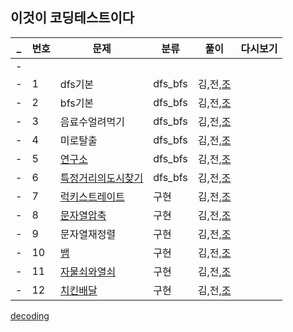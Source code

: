 ## 이것이 코딩테스트이다

_ | 번호 | 문제 | 분류 | 풀이 | 다시보기
:---: |--- |--- |--- |---|:---:|
-| | | | | | | 
-|  1   | dfs기본 |dfs_bfs| 김,전,[조](../조우석/dfs_bfs/dfs기본.py) | | 
-|  2   | bfs기본 | dfs_bfs | 김,전,[조](./main/조우석/dfs_bfs/bfs기본.py) | | 
-|  3   | 음료수얼려먹기 | dfs_bfs | 김,전,[조](./../dfs_bfs/음료수얼려먹기.py) | | 
-|  4   | 미로탈출 | dfs_bfs | 김,전,[조](././dfs_bfs/미로탈출.py) | | 
-|  5  | [연구소](https://www.acmicpc.net/problem/14502) | dfs_bfs | 김,전,[조](./조우석/dfs_bfs/연구소.py) | | 
-|  6  | [특정거리의도시찾기](https://www.acmicpc.net/problem/18352) | dfs_bfs | 김,전,[조](./조우석/dfs_bfs/특정거리의도시찾기.py) | | 
-|  7   | [럭키스트레이트](https://www.acmicpc.net/problem/18406) | 구현 | 김,전,[조](./조우석/dfs_bfs/럭키스트레이트.py) | | 
-|  8   | [문자열압축](https://school.programmers.co.kr/learn/courses/30/lessons/60057) | 구현 | 김,전,[조](./조우석/dfs_bfs/문자열압축.py) | | 
-|  9   | 문자열재정렬 | 구현 | 김,전,[조](./조우석/dfs_bfs/문자열재정렬.py) | | 
-|  10   | [뱀](https://www.acmicpc.net/problem/3190) | 구현 | 김,전,[조](./조우석/dfs_bfs/뱀.py) | | 
-|  11   | [자물쇠와열쇠](https://school.programmers.co.kr/learn/courses/30/lessons/60059) | 구현 | 김,전,[조](./조우석/dfs_bfs/자물쇠와열쇠.py) | | 
-|  12   | [치킨배달](https://www.acmicpc.net/problem/15686) | 구현 | 김,전,[조](./조우석/dfs_bfs/치킨배달.py) | | 


[decoding](https://meyerweb.com/eric/tools/dencoder/)

